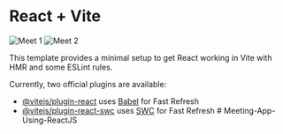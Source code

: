 # React + Vite

![Meet 1](https://github.com/mayur6902/Meeting-App-Using-ReactJS/assets/89648506/930fd216-1fac-4063-9e63-4f8c450225dc)
![Meet 2](https://github.com/mayur6902/Meeting-App-Using-ReactJS/assets/89648506/8737b0fe-ec34-4dbe-8276-9ea19140d469)


This template provides a minimal setup to get React working in Vite with HMR and some ESLint rules.

Currently, two official plugins are available:

- [@vitejs/plugin-react](https://github.com/vitejs/vite-plugin-react/blob/main/packages/plugin-react/README.md) uses [Babel](https://babeljs.io/) for Fast Refresh
- [@vitejs/plugin-react-swc](https://github.com/vitejs/vite-plugin-react-swc) uses [SWC](https://swc.rs/) for Fast Refresh
#   M e e t i n g - A p p - U s i n g - R e a c t J S 
 
 
